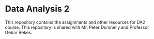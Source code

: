 # Data Analysis 2 
This repository contains the assignments and other resources for DA2 course. This repository is shared with Mr. Peter Duronelly and Professor Gebor Bekes.
